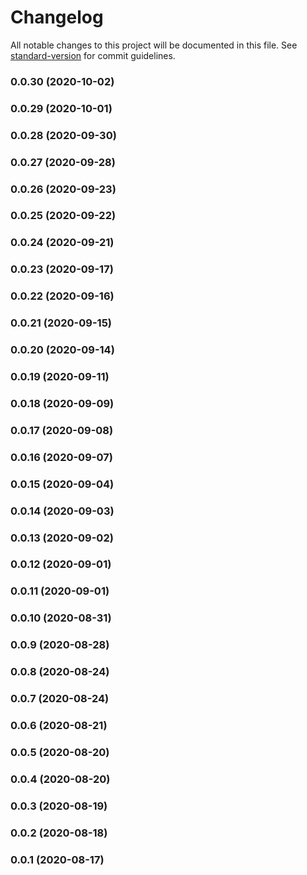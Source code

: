 # Changelog

All notable changes to this project will be documented in this file. See [standard-version](https://github.com/conventional-changelog/standard-version) for commit guidelines.

### 0.0.30 (2020-10-02)

### 0.0.29 (2020-10-01)

### 0.0.28 (2020-09-30)

### 0.0.27 (2020-09-28)

### 0.0.26 (2020-09-23)

### 0.0.25 (2020-09-22)

### 0.0.24 (2020-09-21)

### 0.0.23 (2020-09-17)

### 0.0.22 (2020-09-16)

### 0.0.21 (2020-09-15)

### 0.0.20 (2020-09-14)

### 0.0.19 (2020-09-11)

### 0.0.18 (2020-09-09)

### 0.0.17 (2020-09-08)

### 0.0.16 (2020-09-07)

### 0.0.15 (2020-09-04)

### 0.0.14 (2020-09-03)

### 0.0.13 (2020-09-02)

### 0.0.12 (2020-09-01)

### 0.0.11 (2020-09-01)

### 0.0.10 (2020-08-31)

### 0.0.9 (2020-08-28)

### 0.0.8 (2020-08-24)

### 0.0.7 (2020-08-24)

### 0.0.6 (2020-08-21)

### 0.0.5 (2020-08-20)

### 0.0.4 (2020-08-20)

### 0.0.3 (2020-08-19)

### 0.0.2 (2020-08-18)

### 0.0.1 (2020-08-17)
